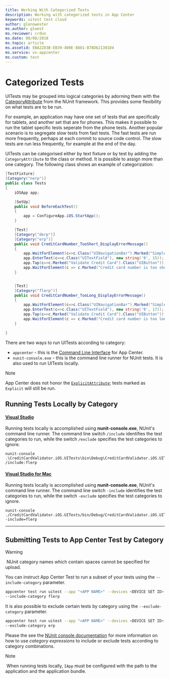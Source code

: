 ```yaml
---
title: Working With Categorized Tests
description: Working with categorized tests in App Center
keywords: uitest test cloud
author: glennwester
ms.author: glwest
ms.reviewer: crdun
ms.date: 08/08/2018
ms.topic: article
ms.assetid: EBA22D3B-EB39-400E-8881-B78D621301D4
ms.service: vs-appcenter
ms.custom: test
---
```


# Categorized Tests

UITests may be grouped into logical categories by adorning them with the [CategoryAttribute](http://www.nunit.org/index.php?p=category&r=2.6.4) from the NUnit framework. This provides some flexibility on what tests are to be run.

For example, an application may have one set of tests that are specifically for tablets, and another set that are for phones. This makes it possible to run the tablet specific tests seperate from the phone tests.  Another popular scenario is to segregate slow tests from fast tests. The fast tests are run more frequently, perhaps at each commit to source code control. The slow tests are run less frequently, for example at the end of the day.

UITests can be categorised either by text fixture or by test by adding the `CategoryAttribute` to the class or method. It is possible to assign more than one category. The following class shows an example of categorization: 

```csharp
[TestFixture]
[Category("nerp")]
public class Tests
{
    iOSApp app;

    [SetUp]
    public void BeforeEachTest()
    {
        app = ConfigureApp.iOS.StartApp();
    }

    [Test]
    [Category("derp")]
    [Category("erp")]
    public void CreditCardNumber_TooShort_DisplayErrorMessage()
    {
        app.WaitForElement(c=>c.Class("UINavigationBar").Marked("Simple Credit Card Validator"));
        app.EnterText(c=>c.Class("UITextField"), new string('9', 15));
        app.Tap(c=>c.Marked("Validate Credit Card").Class("UIButton"));
        app.WaitForElement(c => c.Marked("Credit card number is too short.").Class("UILabel"));
    }


    [Test]
    [Category("flerp")]
    public void CreditCardNumber_TooLong_DisplayErrorMessage()
    {
        app.WaitForElement(c=>c.Class("UINavigationBar").Marked("Simple Credit Card Validator"));
        app.EnterText(c=>c.Class("UITextField"), new string('9', 17));
        app.Tap(c=>c.Marked("Validate Credit Card").Class("UIButton"));
        app.WaitForElement(c => c.Marked("Credit card number is too long.").Class("UILabel"));
    }

}
```
There are two ways to run UITests according to category:

* `appcenter` - this is the [Command Line Interface](/appcenter/cli/index) for App Center.
* `nunit-console.exe` - this is the command line runner for NUnit tests. It is also used to run UITests locally.


> [!NOTE]
> App Center does not honor the [`ExplicitAttribute`](http://www.nunit.org/index.php?p=explicit&r=2.6.4); tests marked as `Explicit` will still be run.

## Running Tests Locally by Category

#### [Visual Studio](#tab/vswin/)
Running tests locally is accomplished using **nunit-console.exe**, NUnit's command line runner. The command line switch `/include` identifies the test categories to run, while the switch `/exclude` specifies the test categories to ignore.

```shell
nunit-console .\CreditCardValidator.iOS.UITests\bin\Debug\CreditCardValidator.iOS.UITests.dll /include:flerp
```


#### [Visual Studio for Mac](#tab/vsmac/)
Running tests locally is accomplished using **nunit-console.exe**, NUnit's command line runner. The command line switch `-include` identifies the test categories to run, while the switch `-exclude` specifies the test categories to ignore.

```shell
nunit-console ./CreditCardValidator.iOS.UITests/bin/Debug/CreditCardValidator.iOS.UITests.dll -include=flerp
```

* * *
## Submitting Tests to App Center Test by Category
> [!WARNING]
> ️ NUnit category names which contain spaces cannot be specified for upload.

You can instruct App Center Test to run a subset of your tests using the 
`--include-category` parameter.  

```bash
appcenter test run uitest --app "<APP NAME>" --devices <DEVICE SET ID> --app-path <PATH TO IPA> --test-series "<TEST SERIES>" --locale "en_US" --build-dir <PATH TO UITEST BUILD DIRECTORY> 
--include-category flerp 
```

It is also possible to exclude certain tests by category using the `--exclude-category` parameter.

```bash
appcenter test run uitest --app "<APP NAME>" --devices <DEVICE SET ID> --app-path <PATH TO IPA> --test-series "<TEST SERIES>" --locale "en_US" --build-dir <PATH TO UITEST BUILD DIRECTORY> 
--exclude-category erp
```

Please the see the [NUnit console documentation](http://www.nunit.org/index.php?p=consoleCommandLine&r=2.6.4) for more information on how to use *category expressions* to include or exclude tests according to category combinations.

> [!NOTE]
> ️ When running tests locally, `IApp` must be configured with the path to the application and the application bundle.


